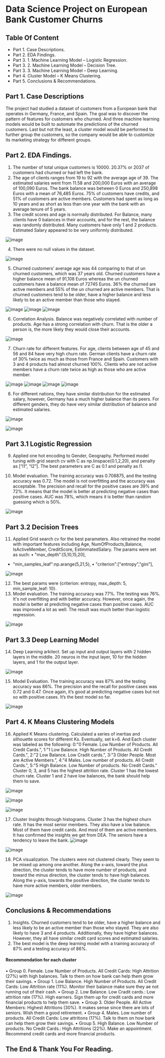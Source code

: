 # Data Science Project on European Bank Customer Churns
## Table Of Content

* Part 1. Case Descriptions.
* Part 2. EDA Findings.
* Part 3. 1. Machine Learning Model – Logistic Regression.
* Part 3. 2. Machine Learning Model – Decision Tree.
* Part 3. 3.  Machine Learning Model – Deep Learning.
* Part 4. Cluster Model – K Means Clustering.
* Part 5. Conclusions & Recommendations. 

## Part 1. Case Descriptions
The project had studied a dataset of customers from a European bank that operates in Germany, France, and Spain. The goal was to discover the pattern of features for customers who churned. And three machine learning models would be built to automate the predictions of the churned customers. Last but not the least, a cluster model would be performed to further group the customers, so the company would be able to customize its marketing strategy for different groups.

## Part 2. EDA Findings.
1.	The number of total unique customers is 10000. 20.37% or 2037 of customers had churned or had left the bank. 
2.	The age of clients ranges from 19 to 92 with the average age of 39. The estimated salaries went from 11.58 and 200,000 Euros with an average of 100,090 Euros. The bank balance was between 0 Euros and 250,898 Euros with a mean of 76,485 Euros. 75% of customers have credits, and 51% of customers are active members. Customers had spent as long as 10 years and as short as less than one year with the bank with an average tenure of 5 years.
3.	The credit scores and age is normally distributed.  For Balance, many clients have 0 balances in their accounts, and for the rest, the balance was randomly distributed. Many customers have only 1 and 2 products. Estimated Salary appeared to be very uniformly distributed.

![image](https://github.com/user-attachments/assets/1d2ae52f-2ba4-45db-bfe8-d947a17c539d)

 
4.	There were no null values in the dataset.  

![image](https://github.com/user-attachments/assets/01d529a9-44f0-46c7-8edd-6647d040c931)


5.	Churned customers’ average age was 44 comparing to that of un churned customers, which was 37 years old. Churned customers have a higher balance mean of 91,108 Euros whereas the un churned customers have a balance mean of 72745 Euros. 36% the churned are active members and 55% of the un churned are active members.  That is churned customers tend to be older, have a higher balance and less likely to be an active member than those who stayed. 
 
![image](https://github.com/user-attachments/assets/6d002129-bcbe-49a8-b6c6-8f3f0aaff8b7)
![image](https://github.com/user-attachments/assets/43c3ed7b-0e74-4283-9e53-d4b286f2baf2)
![image](https://github.com/user-attachments/assets/54bc03bc-c294-4d95-8862-97892065864a)

 
6.	Correlation Analysis. Balance was negatively correlated with number of products. Age has a strong correlation with churn. That is the older a person is, the more likely they would close their accounts.

![image](https://github.com/user-attachments/assets/741c1ae0-a58d-4aff-8b8e-79ea5a3b37f5)

 
7.	Churn rate for different features. For age, clients between age of 45 and 56 and 84 have very high churn rate. German clients have a churn rate of 30% twice as much as those from France and Spain. Customers with 3 and 4 products had almost churned 100%. Clients who are not active members have a churn rate twice as high as those who are active member. 
 
![image](https://github.com/user-attachments/assets/e9184e40-2157-4cba-910d-d80444030cc2)
![image](https://github.com/user-attachments/assets/b5256f05-7232-41e8-854d-46d73887f39b)
![image](https://github.com/user-attachments/assets/c6009be2-ed69-4aec-99e4-369e7d581a64)
![image](https://github.com/user-attachments/assets/0c9c12a9-eb4c-4875-9051-a61d9f32d27b)


 


8.	For different nations, they have similar distribution for the estimated salary, however, Germany has a much higher balance than its peers. For different genders, they do have very similar distribution of balance and estimated salaries.

![image](https://github.com/user-attachments/assets/ebad4e3c-8750-440a-9edc-b41829d3c27b)

![image](https://github.com/user-attachments/assets/7e51ed3e-3ff0-4d98-88d4-2d75dd1402f2)


## Part 3.1 Logistic Regression
9.	Applied one hot encoding to Gender, Geography. Performed model tuning with grid search cv with C as np.linspace(0.1,2,20), and penalty as [“l1”, “l2”]. The best parameters are C as 0.1 and penalty as l1.

10.	Model evaluation. The training accuracy was 0.708875, and the testing accuracy was 0.72. The model is not overfitting and the accuracy was acceptable. The precision and recall for the positive cases are 39% and 72%. It means that the model is better at predicting negative cases than positive cases. AUC was 78%, which means it is better than random guessing which is 50%.

![image](https://github.com/user-attachments/assets/94d6690d-e391-4bcd-99ef-e94d803379e5)


## Part 3.2 Decision Trees
11.	Applied Grid search cv for the best parameters. Also retrained the  model with important features including Age, NumOfProducts,Balance, IsActiveMember, CreditScore, EstimmatedSalary. The params were set as such:
•	"max_depth":[5,10,15,20],
* "min_samples_leaf":np.arange(5,21,5),
•	"criterion":["entropy","gini"],

![image](https://github.com/user-attachments/assets/dfd3abdd-44ea-4773-b260-e7772957b4a7)


12.	The best params were {criterion: entropy, max_depth: 5, min_sample_leaf: 10}.
13.	Model evaluation. The training accuracy was 77%. The testing was 76%. It's not overfitting and with better accuracy. However, once again, the model is better at predicting negative cases than positive cases. AUC was improved a lot as well. The result was much better than logistic regression.

![image](https://github.com/user-attachments/assets/ef075a81-544d-44ac-a2c7-09416f41943b)


## Part 3.3 Deep Learning Model
14.	Deep Learning arkitect. Set up input and output layers with 2 hidden layers in the middle. 20 neuros in the input layer, 10 for the hidden layers, and 1 for the output layer. 

![image](https://github.com/user-attachments/assets/d06fcef1-945e-4cb8-984d-f31b75ef57f0)

 
15.	Model Evaluation. The training accuracy was 87% and the testing accuracy was 86%. The precision and the recall for positive cases was 0.72 and 0.47. Once again, it’s good at predicting negative cases but not so with positive cases. It’s the best model so far.

![image](https://github.com/user-attachments/assets/fd93d68b-e551-4778-984b-2616c08daed1)


## Part 4. K Means Clustering Models
16.	Applied K Means clustering. Calculated a series of inertias and silhouette scores for different Ks. Eventually, set k=6. And Each cluster was labeled as the following:
0:"0 Female. Low Number of Products. All Credit Cards.",
1:"1 Low Balance. High Number of Products. All Credit Cards.",
2:"2 Low Balance. Low Cradit cards.",
3:"3 Older People. Most are Active Members.",
4:"4 Males. Low number of products. All Credit Cards.",
5:"5 High Balance. Low Number of products. No Credit Cards."
Cluster 0, 3, and 5 has the highest attrition rate. Cluster 1 has the lowest churn rate. Cluster 1 and 2 have low balances, the bank should help them to save.

![image](https://github.com/user-attachments/assets/3abc8b20-057b-4118-a347-4a11803ce917)

![image](https://github.com/user-attachments/assets/302fe1de-13e6-4ac6-bd44-7f1b7c500f9f)

![image](https://github.com/user-attachments/assets/73e88fc7-1e72-4c87-8b4e-be87435db810)

17. Cluster Insights through histograms. Cluster 3 has the highest churn rate. It has the most senior members. They also have a low balance. Most of them have credit cards. And most of them are active members. It has confirmed the insights we get from DEA. The seniors have a tendency to leave the bank.
![image](https://github.com/user-attachments/assets/a6ee5a5c-b32c-4c6a-ace4-d4b6e0ba5de4)

![image](https://github.com/user-attachments/assets/6ccf441f-e5f7-4b30-82f4-2de3bfdeb891)

 
18.	PCA visualization. The clusters were not clustered clearly. They seem to be mixed up among one another. Along the x-axis, toward the plus direction, the cluster tends to have more number of products, and toward the minus direction, the cluster tends to have high balances. Along the y-axis, towards the positive direction, the cluster tends to have more active members, older members.

![image](https://github.com/user-attachments/assets/c488d5bb-1d3d-4eb8-b2ca-ef61f2390c72)


## Conclusions & Recommendations
1.	Insights. Churned customers tend to be older, have a higher balance and less likely to be an active member than those who stayed. They are also likely to have 3 and 4 products. Additionally, they have higher balances. However, they all have similar credit card scores and estimated salaries.
2.	The best model is the deep learning model with a training accuracy of 87% and a testing accuracy of 86%.
#### Recommendation for each cluster
•	Group 0. Female. Low Number of Products. All Credit Cards: High Attrition (27%) with high balances. Talk to them on how bank can help them grow their savings. 
•	Group 1. Low Balance. High Number of Products. All Credit Cards: Low Attrition rate (11%). Monitor their balance make sure they ae not running out of their cash.
•	Group 2. Low Balance. Low Cradit cards.: Low attrition rate (17%). High earners. Sign them up for credit cards and more financial products to help them save.
•	Group 3. Older People. All Active Members: Highest Attritions (30%). It makes sense since there are lots of seniors. Wish them a good retirement.
•	Group 4. Males. Low number of products. All Credit Cards: Low attritions (17%). Talk to them on how bank can help them grow their savings.
•	Group 5. High Balance. Low Number of products. No Credit Cards.: High Attritions (22%). Make an appointment. Recommend credit cards and more financial products.

## The End & Thank You For Reading.

